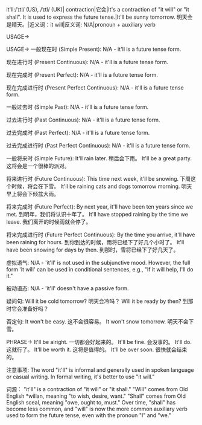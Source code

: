 it'll:/ˈɪtl/ (US), /ˈɪtl/ (UK)| contraction|它会|It's a contraction of "it will" or "it shall". It is used to express the future tense.|It'll be sunny tomorrow. 明天会是晴天。|近义词：it will|反义词: N/A|pronoun + auxiliary verb

USAGE->

USAGE->
一般现在时 (Simple Present):
N/A - it'll is a future tense form.

现在进行时 (Present Continuous):
N/A - it'll is a future tense form.

现在完成时 (Present Perfect):
N/A - it'll is a future tense form.

现在完成进行时 (Present Perfect Continuous):
N/A - it'll is a future tense form.

一般过去时 (Simple Past):
N/A - it'll is a future tense form.


过去进行时 (Past Continuous):
N/A - it'll is a future tense form.

过去完成时 (Past Perfect):
N/A - it'll is a future tense form.

过去完成进行时 (Past Perfect Continuous):
N/A - it'll is a future tense form.

一般将来时 (Simple Future):
It'll rain later. 稍后会下雨。
It'll be a great party. 这将会是一个很棒的派对。

将来进行时 (Future Continuous):
This time next week, it'll be snowing.  下周这个时候，将会在下雪。
It'll be raining cats and dogs tomorrow morning. 明天早上将会下倾盆大雨。

将来完成时 (Future Perfect):
By next year, it'll have been ten years since we met. 到明年，我们将认识十年了。
It'll have stopped raining by the time we leave. 我们离开的时候雨就会停了。

将来完成进行时 (Future Perfect Continuous):
By the time you arrive, it'll have been raining for hours.  到你到达的时候，雨将已经下了好几个小时了。
It'll have been snowing for days by then. 到那时，雪将已经下了好几天了。



虚拟语气:
N/A - 'it'll' is not used in the subjunctive mood. However, the full form 'it will' can be used in conditional sentences, e.g., "If it will help, I'll do it."


被动语态:
N/A - 'it'll' doesn't have a passive form.

疑问句:
Will it be cold tomorrow?  明天会冷吗？
Will it be ready by then? 到那时它会准备好吗？

否定句:
It won't be easy. 这不会很容易。
It won't snow tomorrow. 明天不会下雪。



PHRASE->
It'll be alright.  一切都会好起来的。
It'll be fine. 会没事的。
It'll do.  这就行了。
It'll be worth it.  这将是值得的。
It'll be over soon.  很快就会结束的。



注意事项:
The word "it'll" is informal and generally used in spoken language or casual writing.  In formal writing, it's better to use "it will."


词源： "it'll" is a contraction of "it will" or "it shall."  "Will" comes from Old English *willan, meaning "to wish, desire, want."  "Shall" comes from Old English sceal, meaning "owe, ought to, must."  Over time, "shall" has become less common, and "will" is now the more common auxiliary verb used to form the future tense, even with the pronoun "I" and "we."
